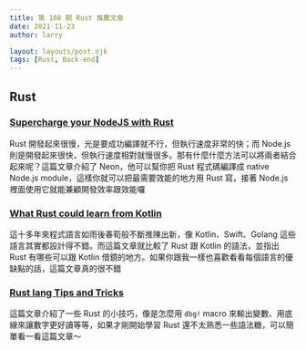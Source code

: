 ```yaml
---
title: 第 108 期 Rust 推薦文章
date: 2021-11-23
author: larry

layout: layouts/post.njk
tags: [Rust, Back-end]
---
```


## Rust
<!-- summary -->
### [Supercharge your NodeJS with Rust](https://skwee357.medium.com/supercharge-your-nodejs-with-rust-f78952d2fa8)

Rust 開發起來很慢，光是要成功編譯就不行，但執行速度非常的快；而 Node.js 則是開發起來很快，但執行速度相對就慢很多。那有什麼什麼方法可以將兩者結合起來呢？這篇文章介紹了 Neon，他可以幫你把 Rust 程式碼編譯成 native Node.js module，這樣你就可以把最需要效能的地方用 Rust 寫，接著 Node.js 裡面使用它就能兼顧開發效率跟效能囉
<!-- summary -->

### [What Rust could learn from Kotlin](https://medium.com/@cedricbeust/what-rust-could-learn-from-kotlin-b32ebe2da28d)

這十多年來程式語言如雨後春筍般不斷推陳出新，像 Kotlin、Swift、Golang 這些語言其實都設計得不錯。而這篇文章就比較了 Rust 跟 Kotlin 的語法，並指出 Rust 有哪些可以跟 Kotlin 借鏡的地方。如果你跟我一樣也喜歡看看每個語言的優缺點的話，這篇文章真的很不錯

### [Rust lang Tips and Tricks](https://mudit.blog/rust-tips-and-tricks/)

這篇文章介紹了一些 Rust 的小技巧，像是怎麼用 `dbg!` macro 來輸出變數、用底線來讓數字更好讀等等，如果才剛開始學習 Rust 還不太熟悉一些語法糖，可以簡單看一看這篇文章～
